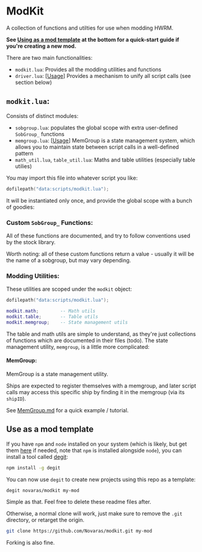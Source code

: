 # ModKit

A collection of functions and utilties for use when modding HWRM.

**See [Using as a mod template](#use-as-a-mod-template) at the bottom for a quick-start guide if you're creating a new mod.**

There are two main functionalities:

- `modkit.lua`: Provides all the modding utilities and functions
- `driver.lua`: [[Usage](Driver.md)] Provides a mechanism to unify all script calls (see section below)

## `modkit.lua`:

Consists of distinct modules:

- `sobgroup.lua`: populates the global scope with extra user-defined `SobGroup_` functions
- `memgroup.lua`: [[Usage](MemGroup.md)] MemGroup is a state management system, which allows you to maintain state between script calls in a well-defined pattern
- `math_util.lua`, `table_util.lua`: Maths and table utilities (especially table utilies)

You may import this file into whatever script you like:

```lua
dofilepath("data:scripts/modkit.lua");
```

It will be instantiated only once, and provide the global scope with a bunch of goodies:

### Custom `SobGroup_` Functions:

All of these functions are documented, and try to follow conventions used by the stock library.

Worth noting: all of these custom functions return a value - usually it will be the name of a sobgroup, but may vary depending.

### Modding Utilities:

These utilities are scoped under the `modkit` object:

```lua
dofilepath("data:scripts/modkit.lua");

modkit.math;		-- Math utils
modkit.table;		-- Table utils
modkit.memgroup;	-- State management utils
```

The table and math utils are simple to understand, as they're just collections of functions which are documented in their files (todo). The state management utility, `memgroup`, is a little more complicated:

#### MemGroup:

MemGroup is a state management utility.

Ships are expected to register themselves with a memgroup, and later script calls may access this specific ship by finding it in the memgroup (via its `shipID`).

See [MemGroup.md](MemGroup.md) for a quick example / tutorial.

## Use as a mod template

If you have `npm` and `node` installed on your system (which is likely, but get them [here](https://nodejs.org/en/) if needed, note that `npm` is installed alongside `node`), you can install a tool called [degit](https://www.npmjs.com/package/degit):

```bash
npm install -g degit
```

You can now use `degit` to create new projects using this repo as a template:

```bash
degit novaras/modkit my-mod
```

Simple as that. Feel free to delete these readme files after.

Otherwise, a normal clone will work, just make sure to remove the `.git` directory, or retarget the origin.

```bash 
git clone https://github.com/Novaras/modkit.git my-mod
```

Forking is also fine.